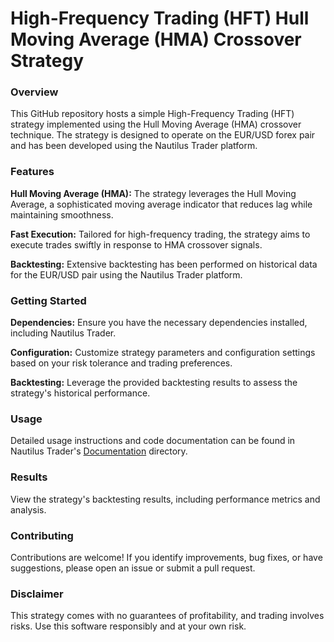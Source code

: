 # High-Frequency Trading (HFT) Hull Moving Average (HMA) Crossover Strategy
### Overview
This GitHub repository hosts a simple High-Frequency Trading (HFT) strategy implemented using the Hull Moving Average (HMA) crossover technique. The strategy is designed to operate on the EUR/USD forex pair and has been developed using the Nautilus Trader platform. 


### **Features**
**Hull Moving Average (HMA):** The strategy leverages the Hull Moving Average, a sophisticated moving average indicator that reduces lag while maintaining smoothness.

**Fast Execution:** Tailored for high-frequency trading, the strategy aims to execute trades swiftly in response to HMA crossover signals.

**Backtesting:** Extensive backtesting has been performed on historical data for the EUR/USD pair using the Nautilus Trader platform. 


### Getting Started

**Dependencies:** Ensure you have the necessary dependencies installed, including Nautilus Trader.

**Configuration:** Customize strategy parameters and configuration settings based on your risk tolerance and trading preferences.

**Backtesting:** Leverage the provided backtesting results to assess the strategy's historical performance.


### Usage  

Detailed usage instructions and code documentation can be found in Nautilus Trader's [Documentation](https://docs.nautilustrader.io/index.html) directory.


### Results

View the strategy's backtesting results, including performance metrics and analysis.


### Contributing

Contributions are welcome! If you identify improvements, bug fixes, or have suggestions, please open an issue or submit a pull request.


### Disclaimer

This strategy comes with no guarantees of profitability, and trading involves risks. Use this software responsibly and at your own risk.
